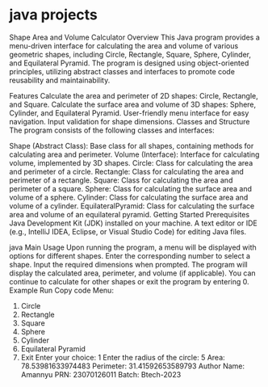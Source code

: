 # java projects
Shape Area and Volume Calculator
Overview
This Java program provides a menu-driven interface for calculating the area and volume of various geometric shapes, including Circle, Rectangle, Square, Sphere, Cylinder, and Equilateral Pyramid. The program is designed using object-oriented principles, utilizing abstract classes and interfaces to promote code reusability and maintainability.

Features
Calculate the area and perimeter of 2D shapes: Circle, Rectangle, and Square.
Calculate the surface area and volume of 3D shapes: Sphere, Cylinder, and Equilateral Pyramid.
User-friendly menu interface for easy navigation.
Input validation for shape dimensions.
Classes and Structure
The program consists of the following classes and interfaces:

Shape (Abstract Class): Base class for all shapes, containing methods for calculating area and perimeter.
Volume (Interface): Interface for calculating volume, implemented by 3D shapes.
Circle: Class for calculating the area and perimeter of a circle.
Rectangle: Class for calculating the area and perimeter of a rectangle.
Square: Class for calculating the area and perimeter of a square.
Sphere: Class for calculating the surface area and volume of a sphere.
Cylinder: Class for calculating the surface area and volume of a cylinder.
EquilateralPyramid: Class for calculating the surface area and volume of an equilateral pyramid.
Getting Started
Prerequisites
Java Development Kit (JDK) installed on your machine.
A text editor or IDE (e.g., IntelliJ IDEA, Eclipse, or Visual Studio Code) for editing Java files.

java Main
Usage
Upon running the program, a menu will be displayed with options for different shapes.
Enter the corresponding number to select a shape.
Input the required dimensions when prompted.
The program will display the calculated area, perimeter, and volume (if applicable).
You can continue to calculate for other shapes or exit the program by entering 0.
Example
Run
Copy code
Menu:
1. Circle
2. Rectangle
3. Square
4. Sphere
5. Cylinder
6. Equilateral Pyramid
0. Exit
Enter your choice: 1
Enter the radius of the circle: 5
Area: 78.53981633974483
Perimeter: 31.41592653589793
Author
Name: Amannyu
PRN: 23070126011
Batch: Btech-2023
